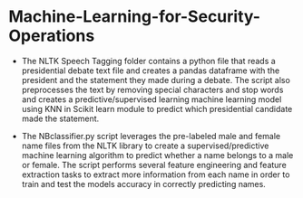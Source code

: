 # Machine-Learning-for-Security-Operations

- The NLTK Speech Tagging folder contains a python file that reads a presidential debate text file and creates a pandas dataframe with the president and the statement they made during a debate. The script also preprocesses the text by removing special characters and stop words and creates a predictive/supervised learning machine learning model using KNN in Scikit learn module to predict which presidential candidate made the statement.

- The NBclassifier.py script leverages the pre-labeled male and female name files from the NLTK library to create a supervised/predictive machine learning algorithm to predict whether a name belongs to a male or female. The script performs several feature engineering and feature extraction tasks to extract more information from each name in order to train and test the models accuracy in correctly predicting names.
